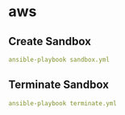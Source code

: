 # aws

## Create Sandbox
```yaml
ansible-playbook sandbox.yml
```

## Terminate Sandbox
```yaml
ansible-playbook terminate.yml
```
